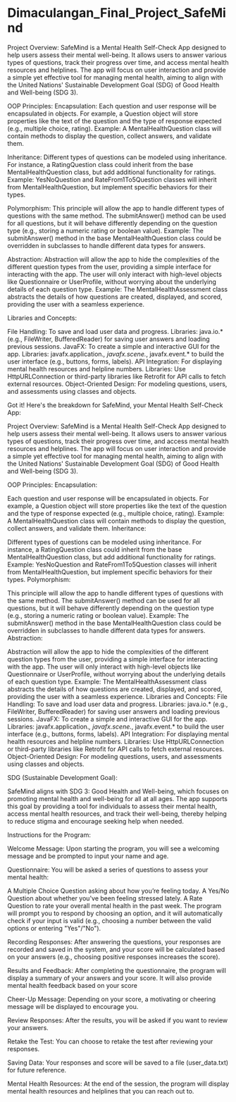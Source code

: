 # Dimaculangan_Final_Project_SafeMind

Project Overview:
SafeMind is a Mental Health Self-Check App designed to help users assess their mental well-being. It allows users to answer various types of questions, track their progress over time, and access mental health resources and helplines. The app will focus on user interaction and provide a simple yet effective tool for managing mental health, aiming to align with the United Nations' Sustainable Development Goal (SDG) of Good Health and Well-being (SDG 3).

OOP Principles:
Encapsulation:
Each question and user response will be encapsulated in objects. For example, a Question object will store properties like the text of the question and the type of response expected (e.g., multiple choice, rating).
Example: A MentalHealthQuestion class will contain methods to display the question, collect answers, and validate them.

Inheritance:
Different types of questions can be modeled using inheritance. For instance, a RatingQuestion class could inherit from the base MentalHealthQuestion class, but add additional functionality for ratings.
Example: YesNoQuestion and RateFrom1To5Question classes will inherit from MentalHealthQuestion, but implement specific behaviors for their types.

Polymorphism:
This principle will allow the app to handle different types of questions with the same method. The submitAnswer() method can be used for all questions, but it will behave differently depending on the question type (e.g., storing a numeric rating or boolean value).
Example: The submitAnswer() method in the base MentalHealthQuestion class could be overridden in subclasses to handle different data types for answers.

Abstraction:
Abstraction will allow the app to hide the complexities of the different question types from the user, providing a simple interface for interacting with the app. The user will only interact with high-level objects like Questionnaire or UserProfile, without worrying about the underlying details of each question type.
Example: The MentalHealthAssessment class abstracts the details of how questions are created, displayed, and scored, providing the user with a seamless experience.

Libraries and Concepts:

File Handling: To save and load user data and progress.
Libraries: java.io.* (e.g., FileWriter, BufferedReader) for saving user answers and loading previous sessions.
JavaFX: To create a simple and interactive GUI for the app.
Libraries: javafx.application.*, javafx.scene.*, javafx.event.* to build the user interface (e.g., buttons, forms, labels).
API Integration: For displaying mental health resources and helpline numbers.
Libraries: Use HttpURLConnection or third-party libraries like Retrofit for API calls to fetch external resources.
Object-Oriented Design: For modeling questions, users, and assessments using classes and objects.


Got it! Here's the breakdown for SafeMind, your Mental Health Self-Check App:

Project Overview:
SafeMind is a Mental Health Self-Check App designed to help users assess their mental well-being. It allows users to answer various types of questions, track their progress over time, and access mental health resources and helplines. The app will focus on user interaction and provide a simple yet effective tool for managing mental health, aiming to align with the United Nations' Sustainable Development Goal (SDG) of Good Health and Well-being (SDG 3).

OOP Principles:
Encapsulation:

Each question and user response will be encapsulated in objects. For example, a Question object will store properties like the text of the question and the type of response expected (e.g., multiple choice, rating).
Example: A MentalHealthQuestion class will contain methods to display the question, collect answers, and validate them.
Inheritance:

Different types of questions can be modeled using inheritance. For instance, a RatingQuestion class could inherit from the base MentalHealthQuestion class, but add additional functionality for ratings.
Example: YesNoQuestion and RateFrom1To5Question classes will inherit from MentalHealthQuestion, but implement specific behaviors for their types.
Polymorphism:

This principle will allow the app to handle different types of questions with the same method. The submitAnswer() method can be used for all questions, but it will behave differently depending on the question type (e.g., storing a numeric rating or boolean value).
Example: The submitAnswer() method in the base MentalHealthQuestion class could be overridden in subclasses to handle different data types for answers.
Abstraction:

Abstraction will allow the app to hide the complexities of the different question types from the user, providing a simple interface for interacting with the app. The user will only interact with high-level objects like Questionnaire or UserProfile, without worrying about the underlying details of each question type.
Example: The MentalHealthAssessment class abstracts the details of how questions are created, displayed, and scored, providing the user with a seamless experience.
Libraries and Concepts:
File Handling: To save and load user data and progress.
Libraries: java.io.* (e.g., FileWriter, BufferedReader) for saving user answers and loading previous sessions.
JavaFX: To create a simple and interactive GUI for the app.
Libraries: javafx.application.*, javafx.scene.*, javafx.event.* to build the user interface (e.g., buttons, forms, labels).
API Integration: For displaying mental health resources and helpline numbers.
Libraries: Use HttpURLConnection or third-party libraries like Retrofit for API calls to fetch external resources.
Object-Oriented Design: For modeling questions, users, and assessments using classes and objects.

SDG (Sustainable Development Goal):

SafeMind aligns with SDG 3: Good Health and Well-being, which focuses on promoting mental health and well-being for all at all ages. The app supports this goal by providing a tool for individuals to assess their mental health, access mental health resources, and track their well-being, thereby helping to reduce stigma and encourage seeking help when needed.









Instructions for the Program:

Welcome Message: Upon starting the program, you will see a welcoming message and be prompted to input your name and age.

Questionnaire: You will be asked a series of questions to assess your mental health:

A Multiple Choice Question asking about how you’re feeling today.
A Yes/No Question about whether you've been feeling stressed lately.
A Rate Question to rate your overall mental health in the past week.
The program will prompt you to respond by choosing an option, and it will automatically check if your input is valid (e.g., choosing a number between the valid options or entering "Yes"/"No").

Recording Responses: After answering the questions, your responses are recorded and saved in the system, and your score will be calculated based on your answers (e.g., choosing positive responses increases the score).

Results and Feedback: After completing the questionnaire, the program will display a summary of your answers and your score. It will also provide mental health feedback based on your score

Cheer-Up Message: Depending on your score, a motivating or cheering message will be displayed to encourage you.

Review Responses: After the results, you will be asked if you want to review your answers.

Retake the Test: You can choose to retake the test after reviewing your responses.

Saving Data: Your responses and score will be saved to a file (user_data.txt) for future reference.

Mental Health Resources: At the end of the session, the program will display mental health resources and helplines that you can reach out to.
